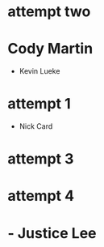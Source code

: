 
# attempt two
# Cody Martin
- Kevin Lueke
# attempt 1
- Nick Card
# attempt 3
# attempt 4
# - Justice Lee
